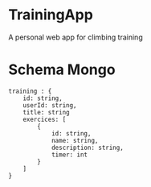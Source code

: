 # TrainingApp
A personal web app for climbing training

# Schema Mongo
```
training : {
    id: string,
    userId: string,
    title: string
    exercices: [
        {
            id: string,
            name: string,
            description: string,
            timer: int
        }
    ]
} 
```
